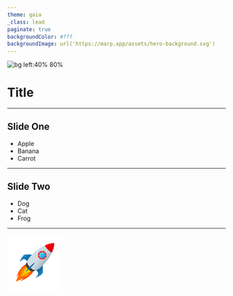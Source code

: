 ```yaml
---
theme: gaia
_class: lead
paginate: true
backgroundColor: #fff
backgroundImage: url('https://marp.app/assets/hero-background.svg')
---
```


![bg left:40% 80%](https://marp.app/assets/marp.svg)

Title
=====

---

## Slide One

* Apple
* Banana
* Carrot

---

## Slide Two

- Dog
- Cat
- Frog

---

![](img/rocket.gif)
